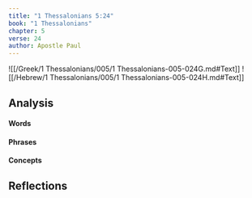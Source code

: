 ```yaml
---
title: "1 Thessalonians 5:24"
book: "1 Thessalonians"
chapter: 5
verse: 24
author: Apostle Paul
---
```

![[/Greek/1 Thessalonians/005/1 Thessalonians-005-024G.md#Text]]
![[/Hebrew/1 Thessalonians/005/1 Thessalonians-005-024H.md#Text]]

## Analysis

#### Words

#### Phrases

#### Concepts

## Reflections
